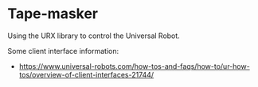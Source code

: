# Tape-masker

Using the URX library to control the Universal Robot.

Some client interface information:
- https://www.universal-robots.com/how-tos-and-faqs/how-to/ur-how-tos/overview-of-client-interfaces-21744/
